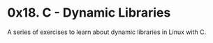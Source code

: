 # 0x18. C - Dynamic Libraries

A series of exercises to learn about dynamic libraries in Linux with C.
